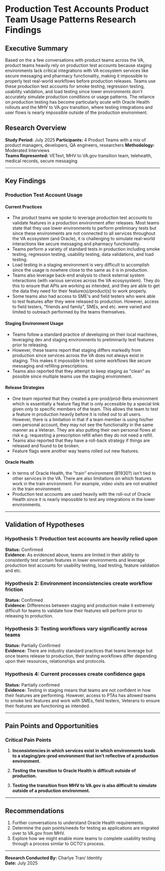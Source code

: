 # Production Test Accounts Product Team Usage Patterns Research Findings

## Executive Summary
Based on the a few conversations with product teams across the VA, product teams heavily rely on production test accounts because staging environments lack critical integrations with VA ecosystem services like secure messaging and pharmacy functionality, making it impossible to properly test real-world workflows before production releases. Teams use these production test accounts for smoke testing, regression testing, usability validation, and load testing since lower environments don't accurately simulate production conditions or usage patterns. The reliance on production testing has become particularly acute with Oracle Health rollouts and the MHV to VA.gov transition, where testing integrations and user flows is nearly impossible outside of the production environment.

## Research Overview
**Study Period:** July 2025 
**Participants:** 4 Product Teams with a mix of product managers, developers, QA engineers, researchers 
**Methodology:** Moderated Interviews  
**Teams Represented:** VEText, MHV to VA.gov transition team, telehealth, medical records, secure messaging

---

## Key Findings

### Production Test Account Usage

#### Current Practices
- The product teams we spoke to leverage production test accounts to validate features in a production environment after releases.  Most teams state that they use lower environments to perform preliminary tests but since these environments are not connected to all services throughout the VA ecosystem (and Oracle), it is challenging to simulate real-world interactions like secure messaging and pharmacy functionality.
- Teams perform a variety of standard tests in production including smoke testing, regression testing, usability testing, data validations, and load testing.
- Load testing in a staging environment is very difficult to accomplish since the usage is nowhere close to the same as it is in production.
- Teams also leverage back-end analysis to check external system interactions (with various services across the VA ecosysystem).  They do this to ensure that APIs are working as intended, and they are able to get the data they need for their feature(s)/product(s) to work properly.
- Some teams also had access to SME's and field testers who were able to test features after they were released to production.  However, access to field testers, "friends and family", SMEs, and etc. were varied and limited to outreach performed by the teams themselves.

#### Staging Environment Usage
- Teams follow a standard practice of developing on their local machines, leveraging dev and staging environments to preliminarily test features prior to releasing.
- However, these teams report that staging differs markedly from production since services across the VA does not always exist in staging.  This makes it impossible to test some workflows like secure messaging and refilling prescriptions.
- Teams also reported that they attempt to keep staging as "clean" as possible since multiple teams use the staging environment.

#### Release Strategies
- One team reported that they created a pre-prod/prod-Beta environment which is essentially a feature flag that is only accessible by a special link given only to specific members of the team.  This allows the team to test a feature in production heavily before it is rolled out to all users.  However, there is a limitation in that if a team member is using his/her own personal account, they may not see the functionality in the same manner as a Veteran.  They are also putting their own personal flows at risk e.g. requesting a prescription refill when they do not need a refill.
- Teams also reported that they have a roll-back strategy if things are released and found to be broken.
- Feature flags were another way teams rolled out new features.

#### Oracle Health
- In terms of Oracle Health, the "train" environment (B1930?) isn't tied to other services in the VA.  There are also limitations on which features work in the train environment.  For example, video visits are not enabled in the train environment.
- Production test accounts are used heavily with the roll-out of Oracle Health since it is nearly impossible to test any integrations in the lower environments.

---

## Validation of Hypotheses

### Hypothesis 1: Production test accounts are heavily relied upon
**Status:** Confirmed  
**Evidence:** As evidenced above, teams are limited in their ability to consistently test certain features in lower environments and leverage production test accounts for usability testing, load testing, feature validation and etc.

### Hypothesis 2: Environment inconsistencies create workflow friction
**Status:** Confirmed  
**Evidence:** Differences between staging and production make it extremely difficult for teams to validate how their features will perform prior to releasing to production.

### Hypothesis 3: Testing workflows vary significantly across teams
**Status:** Partially Confirmed  
**Evidence:** There are industry standard practices that teams leverage but once teams release to production, their testing workflows differ depending upon their resources, relationships and protocols.

### Hypothesis 4: Current processes create confidence gaps
**Status:** Partially confirmed     
**Evidence:** Testing in staging means that teams are not confident in how their features are performing.  However, access to PTAs has allowed teams to smoke test features and work with SMEs, field testers, Veterans to ensure their features are functioning as intended.

---

## Pain Points and Opportunities

### Critical Pain Points
1. **Inconsistencies in which services exist in which environments leads to a staging/pre-prod environment that isn't reflective of a production environment.**

2. **Testing the transition to Oracle Health is difficult outside of production.**
   
3. **Testing the transition from MHV to VA.gov is also difficult to simulate outside of a production environment.**
   

---

## Recommendations
1. Further conversations to understand Oracle Health requirements.
2. Determine the pain points/needs for testing as applications are migrated over to VA.gov from MHV.
3. Explore how we might enable more teams to complete usability testing through a process similar to OCTO's process.

---

**Research Conducted By:** Charlye Tran/ Identity  
**Date:** July 2025  
